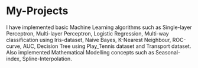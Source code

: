 # My-Projects
I have implemented basic Machine Learning algorithms such as Single-layer Perceptron, Multi-layer Perceptron, Logistic Regression,
Multi-way classification using Iris-dataset, Naive Bayes, K-Nearest Neighbour, ROC-curve, AUC, Decision Tree using Play_Tennis dataset and
Transport dataset. Also implemented Mathematical Modelling concepts such as Seasonal-index, Spline-Interpolation.
